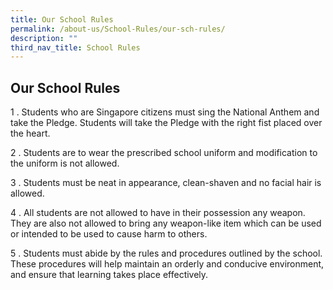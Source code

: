 ```yaml
---
title: Our School Rules
permalink: /about-us/School-Rules/our-sch-rules/
description: ""
third_nav_title: School Rules
---
```

## Our School Rules

1 \. Students who are Singapore citizens must sing the National Anthem and take the Pledge. Students will take the Pledge with the right fist placed over the heart.  
      
2 \. Students are to wear the prescribed school uniform and modification to the uniform is not allowed.  
      
3 \. Students must be neat in appearance, clean-shaven and no facial hair is allowed.  
      
4 \. All students are not allowed to have in their possession any weapon. They are also not allowed to bring any weapon-like item which can be used or intended to be used to cause harm to others.  
      
5 \. Students must abide by the rules and procedures outlined by the school. These procedures will help maintain an orderly and conducive environment, and ensure that learning takes place effectively.